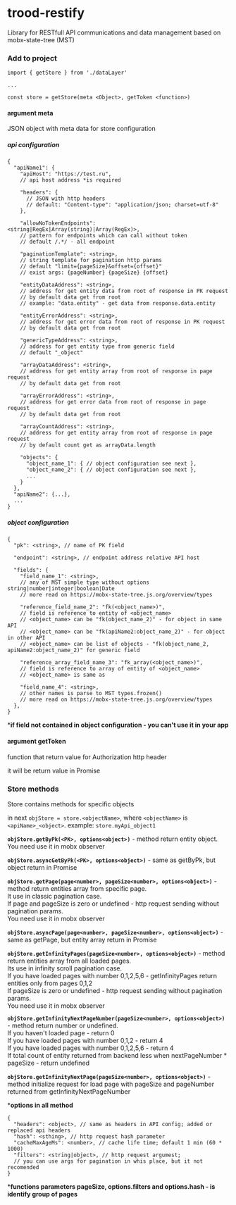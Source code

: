 # trood-restify

Library for RESTfull API communications and data management based on mobx-state-tree (MST)

### Add to project

```
import { getStore } from './dataLayer'

...

const store = getStore(meta <Object>, getToken <function>)
```

#### argument meta

JSON object with meta data for store configuration

##### *api configuration*
```
{
  "apiName1": {
    "apiHost": "https://test.ru",
    // api host address *is required

    "headers": {
      // JSON with http headers
      // default: "Content-type": "application/json; charset=utf-8"
    },

    "allowNoTokenEndpoints": <string|RegEx|Array(string)|Array(RegEx)>,
    // pattern for endpoints which can call without token
    // default /.*/ - all endpoint

    "paginationTemplate": <string>,
    // string template for pagination http params
    // default "limit={pageSize}&offset={offset}"
    // exist args: {pageNumber} {pageSize} {offset}

    "entityDataAddress": <string>,
    // address for get entity data from root of response in PK request
    // by default data get from root
    // example: "data.entity" - get data from response.data.entity

    "entityErrorAddress": <string>,
    // address for get error data from root of response in PK request
    // by default data get from root

    "genericTypeAddress": <string>,
    // address for get entity type from generic field
    // default "_object"

    "arrayDataAddress": <string>,
    // address for get entity array from root of response in page request
    // by default data get from root

    "arrayErrorAddress": <string>,
    // address for get error data from root of response in page request
    // by default data get from root

    "arrayCountAddress": <string>,
    // address for get entity array from root of response in page request
    // by default count get as arrayData.length

    "objects": {
      "object_name_1": { // object configuration see next },
      "object_name_2": { // object configuration see next },
      ...
    }
  },
  "apiName2": {...},
  ...
}
```

##### *object configuration*
```
{
  "pk": <string>, // name of PK field

  "endpoint": <string>, // endpoint address relative API host

  "fields": {
    "field_name_1": <string>,
    // any of MST simple type without options string|number|integer|boolean|Date
    // more read on https://mobx-state-tree.js.org/overview/types

    "reference_field_name_2": "fk(<object_name>)",
    // field is reference to entity of <object_name>
    // <object_name> can be "fk(object_name_2)" - for object in same API
    // <object_name> can be "fk(apiName2:object_name_2)" - for object in other API
    // <object_name> can be list of objects - "fk(object_name_2, apiName2:object_name_2)" for generic field

    "reference_array_field_name_3": "fk_array(<object_name>)",
    // field is reference to array of entity of <object_name>
    // <object_name> is same as

    "field_name_4": <string>,
    // other names is parse to MST types.frozen()
    // more read on https://mobx-state-tree.js.org/overview/types
  },
}
```

***if field not contained in object configuration - you can't use it in your app**


#### argument getToken

function that return value for Authorization http header

it will be return value in Promise


### Store methods

Store contains methods for specific objects

in next `objStore = store.<objectName>`, where `<objectName>` is `<apiName>_<object>`.
example: `store.myApi_object1`

**`objStore.getByPk(<PK>, options<object>)`** - method return entity object.  
You need use it in mobx observer

**`objStore.asyncGetByPk(<PK>, options<object>)`** - same as getByPk, but object return in Promise

**`objStore.getPage(page<number>, pageSize<number>, options<object>)`** -
method return entities array from specific page.  
It use in classic pagination case.  
If page and pageSize is zero or undefined - http request sending without pagination params.  
You need use it in mobx observer

**`objStore.asyncPage(page<number>, pageSize<number>, options<object>)`** - same as getPage,
but entity array return in Promise

**`objStore.getInfinityPages(pageSize<number>, options<object>)`** -
method return entities array from all loaded pages.  
Its use in infinity scroll pagination case.  
If you have loaded pages with number 0,1,2,5,6 - getInfinityPages return entities only from pages 0,1,2  
If pageSize is zero or undefined - http request sending without pagination params.  
You need use it in mobx observer

**`objStore.getInfinityNextPageNumber(pageSize<number>, options<object>)`** -
method return number or undefined.  
If you haven't loaded page - return 0  
If you have loaded pages with number 0,1,2 - return 4  
If you have loaded pages with number 0,1,2,5,6 - return 4  
If total count of entity returned from backend less when nextPageNumber * pageSize - return undefined

**`objStore.getInfinityNextPage(pageSize<number>, options<object>)`** -
method initialize request for load page with pageSize and pageNumber returned from getInfinityNextPageNumber

***options in all method**
```
{
  "headers": <object>, // same as headers in API config; added or replaced api headers
  "hash": <sthing>, // http request hash parameter
  "cacheMaxAgeMs": <number>, // cache life time; default 1 min (60 * 1000)
  "filters": <string|object>, // http request argumest;
  // you can use args for pagination in whis place, but it not recomended
}
```

***functions parameters pageSize, options.filters and options.hash - is identify group of pages**

